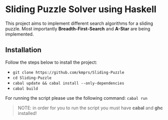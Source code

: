 # Sliding Puzzle Solver using Haskell

This project aims to implement different search algorithms for a sliding puzzle.
Most importantly __Breadth-First-Search__ and __A-Star__ are being implemented.

## Installation
Follow the steps below to install the project: 
- `git clone https://github.com/kmprs/Sliding-Puzzle`
- `cd Sliding-Puzzle`
- `cabal update && cabal install --only-dependencies`
- `cabal build`

For running the script please use the following command: `cabal run`

> NOTE: in order for you to run the script you must have **cabal** and **ghc** installed!


